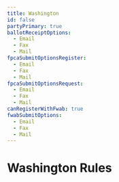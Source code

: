 ```yaml
---
title: Washington
id: false
partyPrimary: true
ballotReceiptOptions:
  - Email
  - Fax
  - Mail
fpcaSubmitOptionsRegister:
  - Email
  - Fax
  - Mail
fpcaSubmitOptionsRequest:
  - Email
  - Fax
  - Mail
canRegisterWithFwab: true
fwabSubmitOptions:
  - Email
  - Fax
  - Mail
---
```


# Washington Rules
